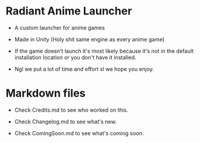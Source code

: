 # Radiant Anime Launcher

- A custom launcher for anime games

- Made in Unity (Holy shit same engine as every anime game)

- If the game doesn't launch it's most likely because it's not in the default installation location or you don't have it installed.

- Ngl we put a lot of time and effort sl we hope you enjoy.

# Markdown files

- Check Credits.md to see who worked on this.

- Check Changelog.md to see what's new.

- Check ComingSoon.md to see what's coming soon.